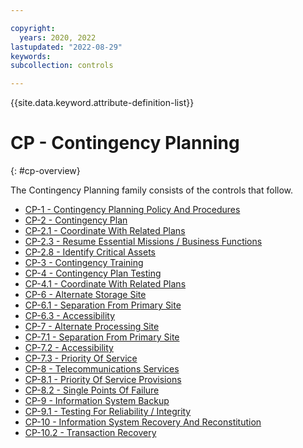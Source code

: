 ```yaml
---

copyright:
  years: 2020, 2022
lastupdated: "2022-08-29"
keywords: 
subcollection: controls

---
```




{{site.data.keyword.attribute-definition-list}}

# CP - Contingency Planning
{: #cp-overview}

The Contingency Planning family consists of the controls that follow.

- [CP-1 - Contingency Planning Policy And Procedures](/docs/controls?topic=controls-cp-1)
- [CP-2 - Contingency Plan](/docs/controls?topic=controls-cp-2)
- [CP-2.1 - Coordinate With Related Plans](/docs/controls?topic=controls-cp-2.1)
- [CP-2.3 - Resume Essential Missions / Business Functions](/docs/controls?topic=controls-cp-2.3)
- [CP-2.8 - Identify Critical Assets](/docs/controls?topic=controls-cp-2.8)
- [CP-3 - Contingency Training](/docs/controls?topic=controls-cp-3)
- [CP-4 - Contingency Plan Testing](/docs/controls?topic=controls-cp-4)
- [CP-4.1 - Coordinate With Related Plans](/docs/controls?topic=controls-cp-4.1)
- [CP-6 - Alternate Storage Site](/docs/controls?topic=controls-cp-6)
- [CP-6.1 - Separation From Primary Site](/docs/controls?topic=controls-cp-6.1)
- [CP-6.3 - Accessibility](/docs/controls?topic=controls-cp-6.3)
- [CP-7 - Alternate Processing Site](/docs/controls?topic=controls-cp-7)
- [CP-7.1 - Separation From Primary Site](/docs/controls?topic=controls-cp-7.1)
- [CP-7.2 - Accessibility](/docs/controls?topic=controls-cp-7.2)
- [CP-7.3 - Priority Of Service](/docs/controls?topic=controls-cp-7.3)
- [CP-8 - Telecommunications Services](/docs/controls?topic=controls-cp-8)
- [CP-8.1 - Priority Of Service Provisions](/docs/controls?topic=controls-cp-8.1)
- [CP-8.2 - Single Points Of Failure](/docs/controls?topic=controls-cp-8.2)
- [CP-9 - Information System Backup](/docs/controls?topic=controls-cp-9)
- [CP-9.1 - Testing For Reliability / Integrity](/docs/controls?topic=controls-cp-9.1)
- [CP-10 - Information System Recovery And Reconstitution](/docs/controls?topic=controls-cp-10)
- [CP-10.2 - Transaction Recovery](/docs/controls?topic=controls-cp-10.2)



